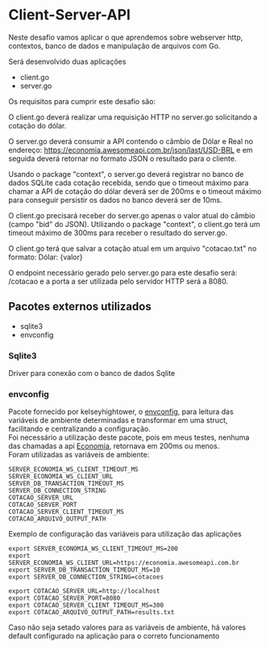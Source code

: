 # Client-Server-API

Neste desafio vamos aplicar o que aprendemos sobre webserver http, contextos,
banco de dados e manipulação de arquivos com Go.

Será desenvolvido duas aplicações
- client.go
- server.go

Os requisitos para cumprir este desafio são:

O client.go deverá realizar uma requisição HTTP no server.go solicitando a cotação do dólar.

O server.go deverá consumir a API contendo o câmbio de Dólar e Real no endereço: https://economia.awesomeapi.com.br/json/last/USD-BRL e em seguida deverá retornar no formato JSON o resultado para o cliente.

Usando o package "context", o server.go deverá registrar no banco de dados SQLite cada cotação recebida, sendo que o timeout máximo para chamar a API de cotação do dólar deverá ser de 200ms e o timeout máximo para conseguir persistir os dados no banco deverá ser de 10ms.

O client.go precisará receber do server.go apenas o valor atual do câmbio (campo "bid" do JSON). Utilizando o package "context", o client.go terá um timeout máximo de 300ms para receber o resultado do server.go.

O client.go terá que salvar a cotação atual em um arquivo "cotacao.txt" no formato: Dólar: {valor}

O endpoint necessário gerado pelo server.go para este desafio será: /cotacao e a porta a ser utilizada pelo servidor HTTP será a 8080.

## Pacotes externos utilizados

- sqlite3
- envconfig

### Sqlite3
Driver para conexão com o banco de dados Sqlite

### envconfig
Pacote fornecido por kelseyhightower, o [envconfig](https://github.com/kelseyhightower/envconfig), para leitura das variáveis de ambiente determinadas e transformar em uma struct, facilitando e centralizando a configuração.<br/>
Foi necessário a utilização deste pacote, pois em meus testes, nenhuma das chamadas a api [Economia](https://economia.awesomeapi.com.br/json/last/USD-BRL), retornava em 200ms ou menos.<br/>
Foram utilizadas as variáveis de ambiente:
```
SERVER_ECONOMIA_WS_CLIENT_TIMEOUT_MS
SERVER_ECONOMIA_WS_CLIENT_URL
SERVER_DB_TRANSACTION_TIMEOUT_MS
SERVER_DB_CONNECTION_STRING
COTACAO_SERVER_URL
COTACAO_SERVER_PORT
COTACAO_SERVER_CLIENT_TIMEOUT_MS
COTACAO_ARQUIVO_OUTPUT_PATH
```
Exemplo de configuração das variáveis para utilização das aplicações
```shell
export SERVER_ECONOMIA_WS_CLIENT_TIMEOUT_MS=200
export SERVER_ECONOMIA_WS_CLIENT_URL=https://economia.awesomeapi.com.br
export SERVER_DB_TRANSACTION_TIMEOUT_MS=10
export SERVER_DB_CONNECTION_STRING=cotacoes

export COTACAO_SERVER_URL=http://localhost
export COTACAO_SERVER_PORT=8080
export COTACAO_SERVER_CLIENT_TIMEOUT_MS=300
export COTACAO_ARQUIVO_OUTPUT_PATH=results.txt
```
Caso não seja setado valores para as variáveis de ambiente, há valores default configurado na aplicação para o correto funcionamento
